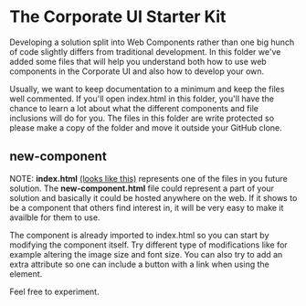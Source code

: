 <h1>The Corporate UI Starter Kit</h1>
<p>Developing a solution split into Web Components rather than one big hunch of code slightly differs from traditional development. In this folder we've added some files that will help you understand both how to use web components in the Corporate UI and also how to develop your own.</p>
<p>Usually, we want to keep documentation to a minimum and keep the files well commented. If you'll open index.html in this folder, you'll have the chance to learn a lot about what the different components and file inclusions will do for you. The files in this folder are write protected so please make a copy of the folder and move it outside your GitHub clone.</p> 
<h2>new-component</h2>
<p>NOTE: <b>index.html</b> <a href="https://static.scania.com/ux-library/template/starter-kit/" target="_blank">(looks like this)</a> represents one of the files in you future solution. The <b>new-component.html</b> file could represent a part of your solution and basically it could be hosted anywhere on the web. If it shows to be a component that others find interest in, it will be very easy to make it availble for them to use.</p>
<p>The component is already imported to index.html so you can start by modifying the component itself. Try different type of modifications like for example altering the image size and font size. You can also try to add an extra attribute so one can include a button with a link when using the element.</p>
<p>Feel free to experiment.</p>
